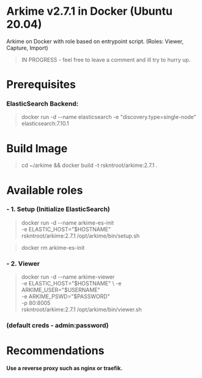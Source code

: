 # Arkime v2.7.1 in Docker (Ubuntu 20.04)

Arkime on Docker with role based on entrypoint script. (Roles: Viewer, Capture, Import)
> IN PROGRESS - feel free to leave a comment and ill try to hurry up.

# Prerequisites
### ElasticSearch Backend:
> docker run -d --name elasticsearch -e "discovery.type=single-node" elasticsearch:7.10.1

# Build Image
> cd ~/arkime && docker build -t rskntroot/arkime:2.7.1 .

# Available roles
### - 1. Setup (Initialize ElasticSearch)
> docker run -d --name arkime-es-init \
>	-e ELASTIC_HOST="$HOSTNAME" \
>	rskntroot/arkime:2.7.1 /opt/arkime/bin/setup.sh

> docker rm arkime-es-init

### - 2. Viewer
> docker run -d --name arkime-viewer \
>	-e ELASTIC_HOST="$HOSTNAME" \
>	-e ARKIME_USER="$USERNAME" \
>	-e ARKIME_PSWD="$PASSWORD" \
>	-p 80:8005 \
>	rskntroot/arkime:2.7.1 /opt/arkime/bin/viewer.sh

### (default creds - admin:password)

# Recommendations
#### Use a reverse proxy such as nginx or traefik.
